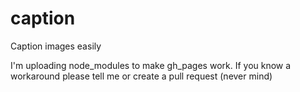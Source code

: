 # caption

Caption images easily

I'm uploading node_modules to make gh_pages work. If you know a workaround please tell me or create a pull request (never mind)
